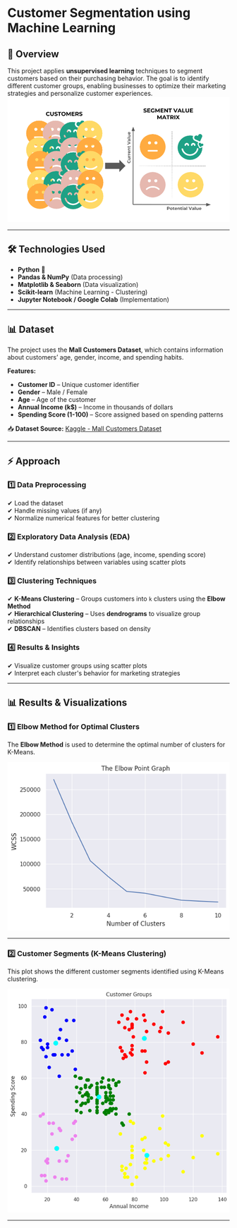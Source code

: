 # Customer Segmentation using Machine Learning

## 📌 Overview
This project applies **unsupervised learning** techniques to segment customers based on their purchasing behavior. The goal is to identify different customer groups, enabling businesses to optimize their marketing strategies and personalize customer experiences.
![Cluster Visualization](https://github.com/omkar1872/Customer-Segmentation-Using-Machine-Learning-/blob/main/Images/Customer-segmentation.png)

---

## 🛠 Technologies Used
- **Python** 🐍  
- **Pandas & NumPy** (Data processing)  
- **Matplotlib & Seaborn** (Data visualization)  
- **Scikit-learn** (Machine Learning - Clustering)  
- **Jupyter Notebook / Google Colab** (Implementation)  

---

## 📊 Dataset
The project uses the **Mall Customers Dataset**, which contains information about customers’ age, gender, income, and spending habits.

**Features:**
- **Customer ID** – Unique customer identifier  
- **Gender** – Male / Female  
- **Age** – Age of the customer  
- **Annual Income (k$)** – Income in thousands of dollars  
- **Spending Score (1-100)** – Score assigned based on spending patterns  

📥 **Dataset Source:** [Kaggle - Mall Customers Dataset](https://www.kaggle.com/datasets/vjchoudhary7/customer-segmentation-tutorial-in-python)  

---

## ⚡ Approach

### 1️⃣ Data Preprocessing
✔ Load the dataset  
✔ Handle missing values (if any)  
✔ Normalize numerical features for better clustering  

### 2️⃣ Exploratory Data Analysis (EDA)
✔ Understand customer distributions (age, income, spending score)  
✔ Identify relationships between variables using scatter plots  

### 3️⃣ Clustering Techniques
✔ **K-Means Clustering** – Groups customers into `k` clusters using the **Elbow Method**  
✔ **Hierarchical Clustering** – Uses **dendrograms** to visualize group relationships  
✔ **DBSCAN** – Identifies clusters based on density  

### 4️⃣ Results & Insights
✔ Visualize customer groups using scatter plots  
✔ Interpret each cluster's behavior for marketing strategies  

---


## 📊 Results & Visualizations

### **1️⃣ Elbow Method for Optimal Clusters**
The **Elbow Method** is used to determine the optimal number of clusters for K-Means.

![Elbow Method](https://github.com/omkar1872/Customer-Segmentation-Using-Machine-Learning-/blob/main/Images/download%20(3).png)

---

### **2️⃣ Customer Segments (K-Means Clustering)**
This plot shows the different customer segments identified using K-Means clustering.

![Cluster Visualization](https://github.com/omkar1872/Customer-Segmentation-Using-Machine-Learning-/blob/main/Images/download%20(1).png)

---



